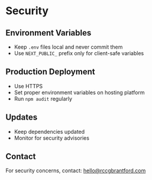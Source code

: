 # Security

## Environment Variables
- Keep `.env` files local and never commit them
- Use `NEXT_PUBLIC_` prefix only for client-safe variables

## Production Deployment
- Use HTTPS
- Set proper environment variables on hosting platform
- Run `npm audit` regularly

## Updates
- Keep dependencies updated
- Monitor for security advisories

## Contact
For security concerns, contact: hello@rccgbrantford.com